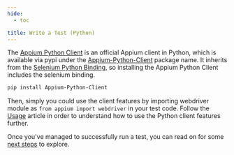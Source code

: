 ```yaml
---
hide:
  - toc

title: Write a Test (Python)
---
```


The [Appium Python Client](https://github.com/appium/python-client) is
an official Appium client in Python, which is available via pypi under the [Appium-Python-Client](https://pypi.org/project/Appium-Python-Client/) package name.
It inherits from the [Selenium Python Binding](https://pypi.org/project/selenium/),
so installing the Appium Python Client includes the selenium binding.

```bash
pip install Appium-Python-Client
```

Then, simply you could use the client features by importing webdriver module as
`from appium import webdriver` in your test code.
Follow the [Usage](https://github.com/appium/python-client#usage) article in order to
understand how to use the Python client features further.

Once you've managed to successfully run a test, you can read on for some [next steps](./next-steps.md) to explore.
